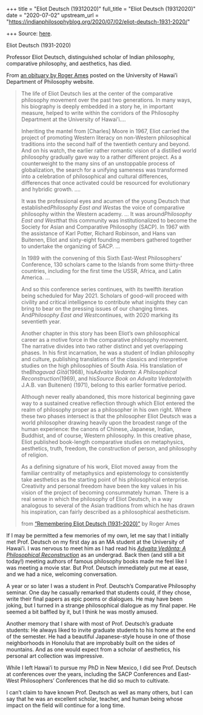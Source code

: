 +++
title = "Eliot Deutsch (19312020)"
full_title = "Eliot Deutsch (19312020)"
date = "2020-07-02"
upstream_url = "https://indianphilosophyblog.org/2020/07/02/eliot-deutsch-1931-2020/"

+++
Source: [here](https://indianphilosophyblog.org/2020/07/02/eliot-deutsch-1931-2020/).

Eliot Deutsch (1931-2020)

Professor Eliot Deutsch, distinguished scholar of Indian philosophy,
comparative philosophy, and aesthetics, has died.

From [an obituary by Roger
Ames](http://hawaii.edu/phil/remembering-eliot-deutsch-1931-2020/?fbclid=IwAR16I7EBEMLgyz3DuxFWJ9fjAXbnFYb4LaB8_0Z0-pd5Zd5qbz2uUtbpm7s)
posted on the University of Hawai’i Department of Philosophy website.

> The life of Eliot Deutsch lies at the center of the comparative
> philosophy movement over the past two generations. In many ways, his
> biography is deeply embedded in a story he, in important measure,
> helped to write within the corridors of the Philosophy Department at
> the University of Hawai’i.…
>
> Inheriting the mantel from \[Charles\] Moore in 1967, Eliot carried
> the project of promoting Western literacy on non-Western philosophical
> traditions into the second half of the twentieth century and beyond.
> And on his watch, the earlier rather romantic vision of a distilled
> world philosophy gradually gave way to a rather different project. As
> a counterweight to the many sins of an unstoppable process of
> globalization, the search for a unifying sameness was transformed into
> a celebration of philosophical and cultural differences, differences
> that once activated could be resourced for evolutionary and hybridic
> growth. ….
>
> It was the professional eyes and acumen of the young Deutsch that
> established*Philosophy East and West*as the voice of comparative
> philosophy within the Western academy. … It was around*Philosophy
> East and West*that this community was institutionalized to become the
> Society for Asian and Comparative Philosophy (SACP). In 1967 with the
> assistance of Karl Potter, Richard Robinson, and Hans van Buitenen,
> Eliot and sixty-eight founding members gathered together to undertake
> the organizing of SACP. … 
>
> In 1989 with the convening of this Sixth East-West Philosophers’
> Conference, 130 scholars came to the Islands from some thirty-three
> countries, including for the first time the USSR, Africa, and Latin
> America. …
>
> And so this conference series continues, with its twelfth iteration
> being scheduled for May 2021. Scholars of good-will proceed with
> civility and critical intelligence to contribute what insights they
> can bring to bear on the pressing issues of our changing times.
> And*Philosophy East and West*continues, with 2020 marking its
> seventieth year.
>
> Another chapter in this story has been Eliot’s own philosophical
> career as a motive force in the comparative philosophy movement. The
> narrative divides into two rather distinct and yet overlapping phases.
> In his first incarnation, he was a student of Indian philosophy and
> culture, publishing translations of the classics and interpretive
> studies on the high philosophies of South Asia. His translation of
> the*Bhagavad Gītā*(1968), his*Advaita Vedanta: A Philosophical
> Reconstruction*(1969), and his*Source Book on Advaita Vedanta*(with
> J.A.B. van Buitenen) (1971), belong to this earlier formative period.
>
> Although never really abandoned, this more historical beginning gave
> way to a sustained creative reflection through which Eliot entered the
> realm of philosophy proper as a philosopher in his own right. Where
> these two phases intersect is that the philosopher Eliot Deutsch was a
> world philosopher drawing heavily upon the broadest range of the human
> experience: the canons of Chinese, Japanese, Indian, Buddhist, and of
> course, Western philosophy. In this creative phase, Eliot published
> book-length comparative studies on metaphysics, aesthetics, truth,
> freedom, the construction of person, and philosophy of religion.
>
> As a defining signature of his work, Eliot moved away from the
> familiar centrality of metaphysics and epistemology to consistently
> take aesthetics as the starting point of his philosophical enterprise.
> Creativity and personal freedom have been the key values in his vision
> of the project of becoming consummately human. There is a real sense
> in which the philosophy of Eliot Deutsch, in a way analogous to
> several of the Asian traditions from which he has drawn his
> inspiration, can fairly described as a philosophical aestheticism.
>
> from [“Remembering Eliot Deutsch
> (1931-2020)”](http://hawaii.edu/phil/remembering-eliot-deutsch-1931-2020/?fbclid=IwAR16I7EBEMLgyz3DuxFWJ9fjAXbnFYb4LaB8_0Z0-pd5Zd5qbz2uUtbpm7s)
> by Roger Ames

If I may be permitted a few memories of my own, let me say that I
initially met Prof. Deutsch on my first day as an MA student at the
University of Hawai’i. I was nervous to meet him as I had read his
*[Advaita Vedānta: A Philosophical
Reconstruction](https://uhpress.hawaii.edu/title/advaita-vedanta-a-philosophical-reconstruction/)*
as an undergrad. Back then (and still a bit today!) meeting authors of
famous philosophy books made me feel like I was meeting a movie star.
But Prof. Deutsch immediately put me at ease, and we had a nice,
welcoming conversation.

A year or so later I was a student in Prof. Deutsch’s Comparative
Philosophy seminar. One day he casually remarked that students could, if
they chose, write their final papers as epic poems or dialogues. He may
have been joking, but I turned in a strange philosophical dialogue as my
final paper. He seemed a bit baffled by it, but I think he was mostly
amused.

Another memory that I share with most of Prof. Deutsch’s graduate
students: He always liked to invite graduate students to his home at the
end of the semester. He had a beautiful Japanese-style house in one of
those neighborhoods in Honolulu that are improbably built on the sides
of mountains. And as one would expect from a scholar of aesthetics, his
personal art collection was impressive.

While I left Hawai’i to pursue my PhD in New Mexico, I did see Prof.
Deutsch at conferences over the years, including the SACP Conferences
and East-West Philosophers’ Conferences that he did so much to
cultivate.

I can’t claim to have known Prof. Deutsch as well as many others, but I
can say that he was an excellent scholar, teacher, and human being whose
impact on the field will continue for a long time.
